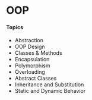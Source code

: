 # OOP

#### Topics

 * Abstraction
 * OOP Design
 * Classes & Methods
 * Encapsulation
 * Polymorphism
 * Overloading
 * Abstract Classes
 * Inheritance and Substitution
 * Static and Dynamic Behavior
